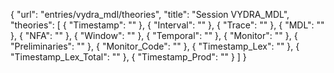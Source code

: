 {
    "url": "entries/vydra_mdl/theories",
    "title": "Session VYDRA_MDL",
    "theories": [
        {
            "Timestamp": ""
        },
        {
            "Interval": ""
        },
        {
            "Trace": ""
        },
        {
            "MDL": ""
        },
        {
            "NFA": ""
        },
        {
            "Window": ""
        },
        {
            "Temporal": ""
        },
        {
            "Monitor": ""
        },
        {
            "Preliminaries": ""
        },
        {
            "Monitor_Code": ""
        },
        {
            "Timestamp_Lex": ""
        },
        {
            "Timestamp_Lex_Total": ""
        },
        {
            "Timestamp_Prod": ""
        }
    ]
}